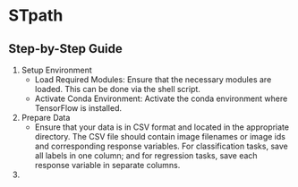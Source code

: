 # STpath

## Step-by-Step Guide
1. Setup Environment
   - Load Required Modules: Ensure that the necessary modules are loaded. This can be done via the shell script.
   - Activate Conda Environment: Activate the conda environment where TensorFlow is installed.
2. Prepare Data
   - Ensure that your data is in CSV format and located in the appropriate directory. The CSV file should contain image filenames or image ids and corresponding response variables. For classification tasks, save all labels in one column; and for regression tasks, save each response variable in separate columns.
3. 
